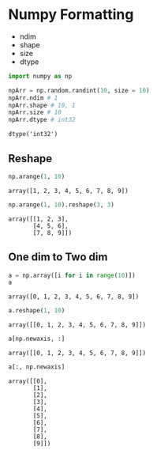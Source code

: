 # Numpy Formatting

* ndim
* shape
* size
* dtype


```python
import numpy as np

npArr = np.random.randint(10, size = 10)
npArr.ndim # 1
npArr.shape # 10, 1
npArr.size # 10
npArr.dtype # int32
```




    dtype('int32')



## Reshape


```python
np.arange(1, 10)
```




    array([1, 2, 3, 4, 5, 6, 7, 8, 9])




```python
np.arange(1, 10).reshape(3, 3)
```




    array([[1, 2, 3],
           [4, 5, 6],
           [7, 8, 9]])



## One dim to Two dim


```python
a = np.array([i for i in range(10)])
a
```




    array([0, 1, 2, 3, 4, 5, 6, 7, 8, 9])




```python
a.reshape(1, 10)
```




    array([[0, 1, 2, 3, 4, 5, 6, 7, 8, 9]])




```python
a[np.newaxis, :]
```




    array([[0, 1, 2, 3, 4, 5, 6, 7, 8, 9]])




```python
a[:, np.newaxis]
```




    array([[0],
           [1],
           [2],
           [3],
           [4],
           [5],
           [6],
           [7],
           [8],
           [9]])


